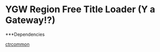 YGW Region Free Title Loader (Y a Gateway!?)
============================================

***Dependencies

[ctrcommon](https://github.com/Steveice10/ctrcommon)

